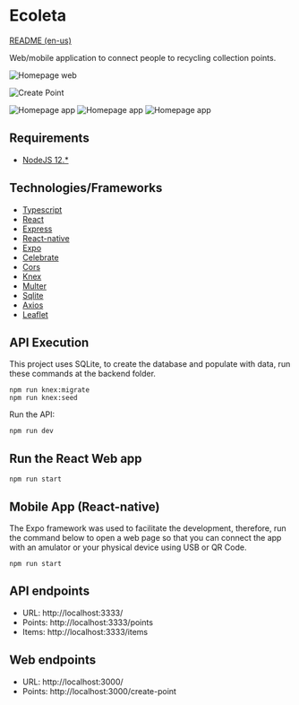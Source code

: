 # Ecoleta
[README (en-us)](README-en-us.md)

Web/mobile application to connect people to recycling collection points.

![Homepage web](.github/homepage.png)

![Create Point](.github/create-point2.png)

![Homepage app](.github/homepage-app.png)
![Homepage app](.github/map-app.png)
![Homepage app](.github/detail-app.png)


## Requirements

- [NodeJS 12.*](https://nodejs.org/en/download/)

## Technologies/Frameworks

- [Typescript](https://www.typescriptlang.org/)
- [React](https://github.com/facebook/react)
- [Express](https://expressjs.com/)
- [React-native](https://reactnative.dev/)
- [Expo](https://expo.io/)
- [Celebrate](https://github.com/arb/celebrate/)
- [Cors](https://github.com/expressjs/cors/)
- [Knex](http://knexjs.org/)
- [Multer](https://github.com/expressjs/multer)
- [Sqlite](https://www.sqlite.org/index.html)
- [Axios](https://github.com/axios/axios)
- [Leaflet](https://leafletjs.com/)

<!-- ## Padrões de projeto

- *Clean Architecture* -->

## API Execution

This project uses SQLite, to create the database and populate with data, run these commands at the backend folder.
```
npm run knex:migrate
npm run knex:seed
```
Run the API:

```shell script
npm run dev
```
## Run the React Web app

```
npm run start
```
## Mobile App (React-native)
The Expo framework was used to facilitate the development,
therefore, run the command below to open a web page so that you can connect the app with an amulator or your physical device using USB or QR Code.
```
npm run start
```
## API endpoints

- URL: http://localhost:3333/
- Points: http://localhost:3333/points
- Items: http://localhost:3333/items

## Web endpoints 

- URL: http://localhost:3000/
- Points: http://localhost:3000/create-point